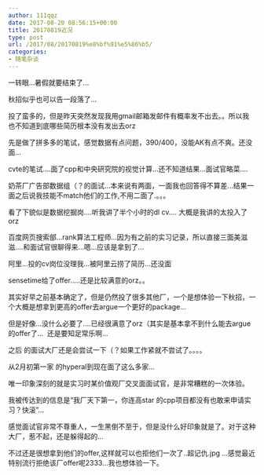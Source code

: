 ```yaml
---
author: 111qqz
date: 2017-08-20 08:56:15+00:00
title: 20170819近况
type: post
url: /2017/08/20170819%e8%bf%91%e5%86%b5/
categories:
- 随笔杂谈
---
```


一转眼...暑假就要结束了...

秋招似乎也可以告一段落了...

投了蛮多的，但是昨天突然发现我用gmail邮箱发邮件有概率发不出去。。所以我也不知道到底哪些简历根本没有发出去orz

先是做了拼多多的笔试，感觉数据有点问题，390/400，没能AK有点不爽。还没面...

cvte的笔试....面了cpp和中央研究院的视觉计算...还不知道结果...面试官略菜....

奶茶厂广告部数据组（？的面试...本来说有两面，一面我也回答得不算差...结果一面之后说我技能不match他们的工作,不用二面了.。。。

看了下貌似是数据挖掘岗....听我讲了半个小时的dl cv.... 大概是我讲的太投入了orz

百度网页搜索部...rank算法工程师...因为有之前的实习记录，所以直接三面美滋滋....和面试官很聊得来...嗯...应该是拿到了...

阿里...投的cv岗位没理我...被阿里云捞了简历...还没面

sensetime给了offer.....还是比较满意的orz。。

其实好早之前基本确定了，但是仍然投了很多其他厂，一个是想体验一下秋招，一个大概是想拿到更高的offer去argue一个更好的package...

但是好像...没什么必要了....已经很满意了orz（其实是基本拿不到什么能去argue的offer了...  还是要知足常乐啊...

之后 的面试大厂还是会尝试一下（？如果工作紧就不尝试了。。。。

从2月初第一家 的hyperal到现在面了这么多家...

唯一印象深刻的就是实习时某价值观厂交叉面面试官，是非常糟糕的一次体验。

我被传达到的信息是“我厂天下第一，你连高star 的cpp项目都没有也敢来申请实习？快滚”...

感觉面试官非常不尊重人，一生黑倒不至于，但是没什么好印象就是了。对于这种大厂，惹不起，还是躲得起的...

不过还是很想拿到他们的offer,这样就可以也拒他们一次了..超记仇.jpg ...感觉最近特别流行拒绝该厂offer呢2333...我也想体验一下。


